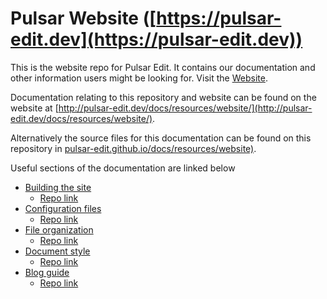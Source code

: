 # Pulsar Website ([https://pulsar-edit.dev](https://pulsar-edit.dev))

This is the website repo for Pulsar Edit. It contains our documentation and
other information users might be looking for. Visit the [Website](https://pulsar-edit.dev).

Documentation relating to this repository and website can be found on the
website at [http://pulsar-edit.dev/docs/resources/website/](http://pulsar-edit.dev/docs/resources/website/).

Alternatively the source files for this documentation can be found on this
repository in [pulsar-edit.github.io/docs/resources/website)](https://github.com/pulsar-edit/pulsar-edit.github.io/tree/main/docs/resources/website).

Useful sections of the documentation are linked below

- [Building the site](http://pulsar-edit.dev/docs/resources/website/#building-the-website)
  - [Repo link](https://github.com/pulsar-edit/pulsar-edit.github.io/tree/main/docs/resources/website/sections/building.md)
- [Configuration files](http://pulsar-edit.dev/docs/resources/website/#configuration-files)
  - [Repo link](https://github.com/pulsar-edit/pulsar-edit.github.io/tree/main/docs/resources/website/sections/configuration-files.md)
- [File organization](http:///pulsar-edit.dev/docs/resources/website/#file-organization)
  - [Repo link](https://github.com/pulsar-edit/pulsar-edit.github.io/tree/main/docs/resources/website/sections/file-organization.md)
- [Document style](http://pulsar-edit.dev/docs/resources/website/#documentation-style-reusable-components)
  - [Repo link](https://github.com/pulsar-edit/pulsar-edit.github.io/tree/main/docs/resources/website/sections/document-style.md)
- [Blog guide](http://pulsar-edit.dev/docs/resources/website/#blog-guide)
  - [Repo link](https://github.com/pulsar-edit/pulsar-edit.github.io/tree/main/docs/resources/website/sections/blog-guide.md)
